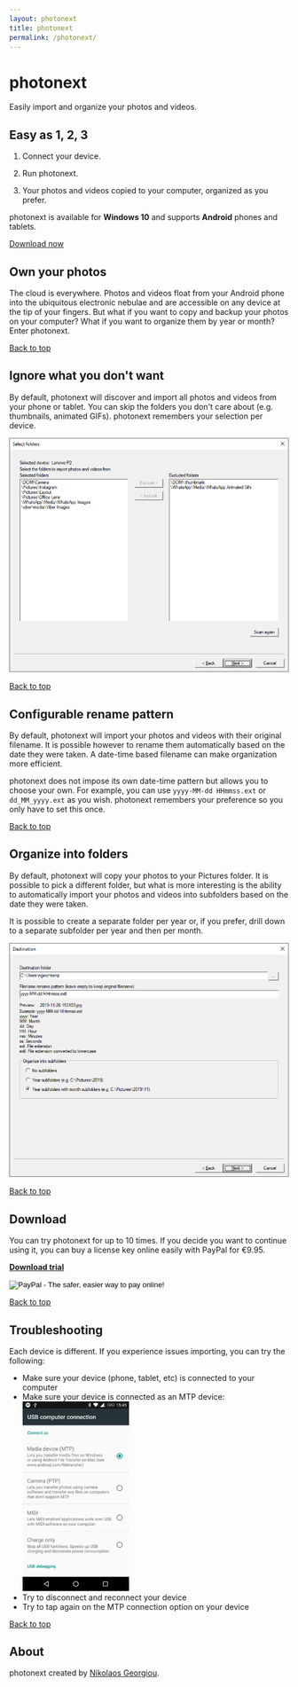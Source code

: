 ```yaml
---
layout: photonext
title: photonext
permalink: /photonext/
---
```


# photonext

Easily import and organize your photos and videos.

<div class="hero" markdown="1">

## Easy as 1, 2, 3

  <div class="hero__right" markdown="1">

1. Connect your device.

2. Run photonext.

3. Your photos and videos copied to your computer, organized as you prefer.

photonext is available for **Windows 10** and supports **Android** phones and tablets.

[Download now](#download)

  </div>

</div>

<div class="hero" markdown="1">

## Own your photos

<div class="hero__right" markdown="1">
The cloud is everywhere. Photos and videos float from your Android phone into
the ubiquitous electronic nebulae and are accessible on any device at the tip of your
fingers. But what if you want to copy and backup your photos on your computer? What if
you want to organize them by year or month? Enter photonext.
</div>
</div>

[Back to top](#photonext)

## Ignore what you don't want

By default, photonext will discover and import all photos and videos from your phone
or tablet. You can skip the folders you don't care about (e.g. thumbnails, animated GIFs). photonext remembers your selection per device.

<img src="/assets/photonext/2019-11-26-15_29_09-select-folders.png" alt="Select folders" />

[Back to top](#photonext)

<div class="hero" markdown="1">

## Configurable rename pattern

<div class="hero__right" markdown="1">

By default, photonext will import your photos and videos with their original filename. It is possible however to rename them automatically based on the date they were taken.
A date-time based filename can make organization more efficient.

photonext does not impose its own date-time pattern but allows you to choose your own. For example, you can use `yyyy-MM-dd HHmmss.ext` or `dd_MM_yyyy.ext` as you wish.
photonext remembers your preference so you only have to set this once.

</div>
</div>

[Back to top](#photonext)

## Organize into folders

By default, photonext will copy your photos to your Pictures folder. It is possible to
pick a different folder, but what is more interesting is the ability to automatically
import your photos and videos into subfolders based on the date they were taken.

It is possible to create a separate folder per year or, if you prefer, drill down to a separate subfolder per year and then per month.

<img src="/assets/photonext/2019-11-26-15_40_40-destination.png" alt="Destination options" />

[Back to top](#photonext)

<div class="hero" markdown="1">

## Download

<div class="hero__right" markdown="1">

You can try photonext for up to 10 times. If you decide you want to continue using it,
you can buy a license key online easily with PayPal for €9.95.

<div class="pay_buttons" markdown="1">

[**Download trial**](/assets/photonext/photonext.zip)

<form action="https://www.paypal.com/cgi-bin/webscr" method="post" target="_top">
<input type="hidden" name="cmd" value="_s-xclick">
<input type="hidden" name="hosted_button_id" value="PVSP5LHBS5GZS">
<input type="image" src="https://www.paypalobjects.com/en_US/NL/i/btn/btn_buynowCC_LG.gif" border="0" name="submit" alt="PayPal - The safer, easier way to pay online!">
<img alt="" border="0" src="https://www.paypalobjects.com/en_US/i/scr/pixel.gif" width="1" height="1">
</form>
</div><!-- /pay_buttons -->

</div>
</div>

[Back to top](#photonext)

## Troubleshooting

Each device is different. If you experience issues importing, you can try the following:

- Make sure your device (phone, tablet, etc) is connected to your computer
- Make sure your device is connected as an MTP device:
  <br /><img style="max-width: 40%" src="/assets/photonext/2019-11-26_154553-mtp.jpg" alt="MTP connectivity" />
- Try to disconnect and reconnect your device
- Try to tap again on the MTP connection option on your device

[Back to top](#photonext)

## About

photonext created by [Nikolaos Georgiou](/).

